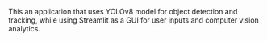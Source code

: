 This an application that uses YOLOv8 model for object detection and tracking, while using Streamlit as a GUI for user inputs and computer vision analytics.

